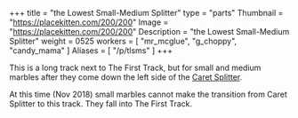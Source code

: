 +++
title = "the Lowest Small-Medium Splitter"
type = "parts"
Thumbnail = "https://placekitten.com/200/200"
Image = "https://placekitten.com/200/200"
Description = "the Lowest Small-Medium Splitter"
weight = 0525
workers = [
    "mr_mcglue",
    "g_choppy",
    "candy_mama"
]
Aliases = [
    "/p/tlsms"
]
+++

This is a long track next to The First Track, but for small and medium marbles after they come down the left side of the [Caret Splitter](/p/cs/).

At this time (Nov 2018) small marbles cannot make the transition from Caret Splitter to this track.  They fall into The First Track.